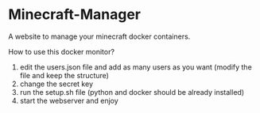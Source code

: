 # Minecraft-Manager
A website to manage your minecraft docker containers.

How to use this docker monitor?

1. edit the users.json file and add as many users as you want (modify the file and keep the structure)
2. change the secret key
2. run the setup.sh file (python and docker should be already installed)
3. start the webserver and enjoy
